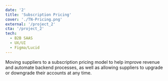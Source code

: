 ```yaml
---
date: '2'
title: 'Subscription Pricing'
cover: './TN-Pricing.png'
external: '/project_2'
cta: '/project_2'
tech:
  - B2B SAAS
  - UX/UI
  - Figma/Lucid
---
```


Moving suppliers to a subscription pricing model to help improve revenue and automate backend processes, as well as allowing suppliers to upgrade or downgrade their accounts at any time.
